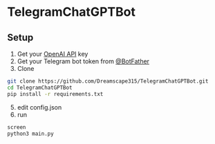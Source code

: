 # TelegramChatGPTBot
## Setup
1. Get your [OpenAI API](https://openai.com/api/) key
2. Get your Telegram bot token from [@BotFather](https://t.me/BotFather)
3. Clone 
```bash
git clone https://github.com/Dreamscape315/TelegramChatGPTBot.git
cd TelegramChatGPTBot
pip install -r requirements.txt
```
5. edit config.json
4. run
```bash
screen
python3 main.py
```
